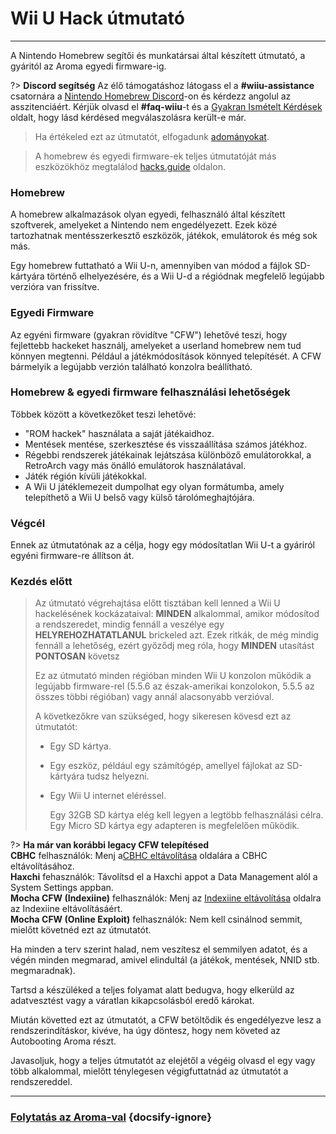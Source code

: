 # Wii U Hack útmutató
---
A Nintendo Homebrew segítői és munkatársai által készített útmutató, a gyáritól az Aroma egyedi firmware-ig.

?> **Discord segítség** Az élő támogatáshoz látogass el a **#wiiu-assistance** csatornára a [Nintendo Homebrew Discord](https://discord.gg/C29hYvh)-on és kérdezz angolul az asszitenciáért. Kérjük olvasd el **#faq-wiiu**-t és a [Gyakran Ismételt Kérdések](faq) oldalt, hogy lásd kérdésed megválaszolásra került-e már.

> Ha értékeled ezt az útmutatót, elfogadunk [adományokat](donations).

> A homebrew és egyedi firmware-ek teljes útmutatóját más eszközökhöz megtalálod [hacks.guide](https://hacks.guide) oldalon.

### Homebrew

A homebrew alkalmazások olyan egyedi, felhasználó által készített szoftverek, amelyeket a Nintendo nem engedélyezett. Ezek közé tartozhatnak mentésszerkesztő eszközök, játékok, emulátorok és még sok más.

Egy homebrew futtatható a Wii U-n, amennyiben van módod a fájlok SD-kártyára történő elhelyezésére, és a Wii U-d a régiódnak megfelelő legújabb verzióra van frissítve.

### Egyedi Firmware

Az egyéni firmware (gyakran rövidítve "CFW") lehetővé teszi, hogy fejlettebb hackeket használj, amelyeket a userland homebrew nem tud könnyen megtenni. Például a játékmódosítások könnyed telepítését. A CFW bármelyik a legújabb verzión található konzolra beállítható.

### Homebrew & egyedi firmware felhasználási lehetőségek

Többek között a következőket teszi lehetővé:

- "ROM hackek" használata a saját játékaidhoz.
- Mentések mentése, szerkesztése és visszaállítása számos játékhoz.
- Régebbi rendszerek játékainak lejátszása különböző emulátorokkal, a RetroArch vagy más önálló emulátorok használatával.
- Játék régión kívüli játékokkal.
- A Wii U játéklemezeit dumpolhat egy olyan formátumba, amely telepíthető a Wii U belső vagy külső tárolómeghajtójára.


### Végcél

Ennek az útmutatónak az a célja, hogy egy módosítatlan Wii U-t a gyáriról egyéni firmware-re állítson át.

### Kezdés előtt

> Az útmutató végrehajtása előtt tisztában kell lenned a Wii U hackelésének kockázataival: **MINDEN** alkalommal, amikor módosítod a rendszeredet, mindig fennáll a veszélye egy **HELYREHOZHATATLANUL** brickeled azt. Ezek ritkák, de még mindig fennáll a lehetőség, ezért győződj meg róla, hogy **MINDEN** utasítást **PONTOSAN** követsz
>
> Ez az útmutató minden régióban minden Wii U konzolon működik a legújabb firmware-rel (5.5.6 az észak-amerikai konzolokon, 5.5.5 az összes többi régióban) vagy annál alacsonyabb verzióval.
> 
> A következőkre van szükséged, hogy sikeresen kövesd ezt az útmutatót:
> 
> - Egy SD kártya.
> - Egy eszköz, például egy számítógép, amellyel fájlokat az SD-kártyára tudsz helyezni.
> - Egy Wii U internet eléréssel.
>     
>     Egy 32GB SD kártya elég kell legyen a legtöbb felhasználási célra. Egy Micro SD kártya egy adapteren is megfelelően működik.

?> **Ha már van korábbi legacy CFW telepítésed** </br> **CBHC** felhasználók: Menj a[CBHC eltávolítása](../uninstall-cbhc) oldalára a CBHC eltávolításához. </br> **Haxchi** fehasználók: Távolítsd el a Haxchi appot a Data Management alól a System Settings appban. </br> **Mocha CFW (Indexiine)** felhasználók: Menj az  [Indexiine eltávolítása](../uninstall-indexiine) oldalra az Indexiine eltávolításáért. </br> **Mocha CFW (Online Exploit)** felhasználók: Nem kell csinálnod semmit, mielőtt követnéd ezt az útmutatót.

Ha minden a terv szerint halad, nem veszítesz el semmilyen adatot, és a végén minden megmarad, amivel elindultál (a játékok, mentések, NNID stb. megmaradnak).

Tartsd a készüléked a teljes folyamat alatt bedugva, hogy elkerüld az adatvesztést vagy a váratlan kikapcsolásból eredő károkat.

Miután követted ezt az útmutatót, a CFW betöltődik és engedélyezve lesz a rendszerindításkor, kivéve, ha úgy döntesz, hogy nem követed az Autobooting Aroma részt.

Javasoljuk, hogy a teljes útmutatót az elejétől a végéig olvasd el egy vagy több alkalommal, mielőtt ténylegesen végigfuttatnád az útmutatót a rendszereddel.

---

### [Folytatás az Aroma-val](aroma/getting-started) {docsify-ignore}
